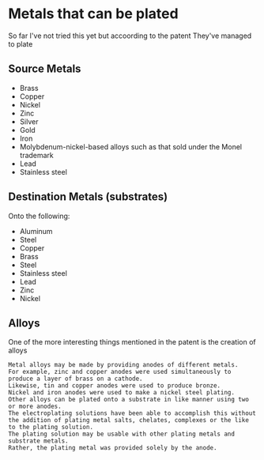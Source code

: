 # Metals that can be plated

So far I've not tried this yet but accoording to the patent
They've managed to plate

## Source Metals

  * Brass
  * Copper
  * Nickel
  * Zinc
  * Silver
  * Gold
  * Iron
  * Molybdenum-nickel-based alloys such as that sold under the Monel trademark
  * Lead
  * Stainless steel

## Destination Metals (substrates)

Onto the following:

  * Aluminum
  * Steel
  * Copper
  * Brass
  * Steel
  * Stainless steel
  * Lead
  * Zinc
  * Nickel

## Alloys

One of the more interesting things mentioned in the patent is the creation of alloys

```
Metal alloys may be made by providing anodes of different metals.
For example, zinc and copper anodes were used simultaneously to produce a layer of brass on a cathode.
Likewise, tin and copper anodes were used to produce bronze.
Nickel and iron anodes were used to make a nickel steel plating.
Other alloys can be plated onto a substrate in like manner using two or more anodes.
The electroplating solutions have been able to accomplish this without the addition of plating metal salts, chelates, complexes or the like to the plating solution.
The plating solution may be usable with other plating metals and substrate metals.
Rather, the plating metal was provided solely by the anode.
```
